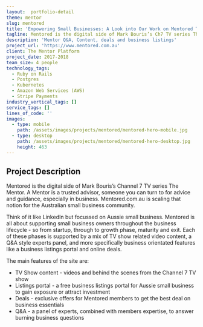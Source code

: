 ```yaml
---
layout:  portfolio-detail
theme: mentor
slug: mentored
title: 'Empowering Small Businesses: A Look into Our Work on Mentored TV Show Website'
tagline: Mentored is the digital side of Mark Bouris’s Ch7 TV series The Mentor.
description: 'Mentor Q&A, Content, deals and business listings'
project_url: 'https://www.mentored.com.au'
client: The Mentor Platform
project_date: 2017-2018
team_size: 4 people
technology_tags:
  - Ruby on Rails
  - Postgres
  - Kubernetes
  - Amazon Web Services (AWS)
  - Stripe Payments
industry_vertical_tags: []
service_tags: []
lines_of_code: ''
images:
  - type: mobile
    path: /assets/images/projects/mentored/mentored-hero-mobile.jpg
  - type: desktop
    path: /assets/images/projects/mentored/mentored-hero-desktop.jpg
    height: 463
---
```


## Project Description

Mentored is the digital side of Mark Bouris’s Channel 7 TV series The Mentor. A Mentor is a trusted advisor, someone you can turn to for advice and guidance, especially in business. Mentored.com.au is scaling that notion for the Australian small business community.

Think of it like LinkedIn but focussed on Aussie small business. Mentored is all about supporting small business owners throughout the business lifecycle - so from startup, through to growth phase, maturity and exit. Each of these phases is supported by a mix of TV show related video content, a Q\&A style experts panel, and more specifically business orientated features like a business listings portal and online deals.

The main features of the site are:

* TV Show content - videos and behind the scenes from the Channel 7 TV show
* Listings portal - a free business listings portal for Aussie small business to gain exposure or attract investment
* Deals - exclusive offers for Mentored members to get the best deal on business essentials
* Q\&A - a panel of experts, combined with members expertise, to answer burning business questions
